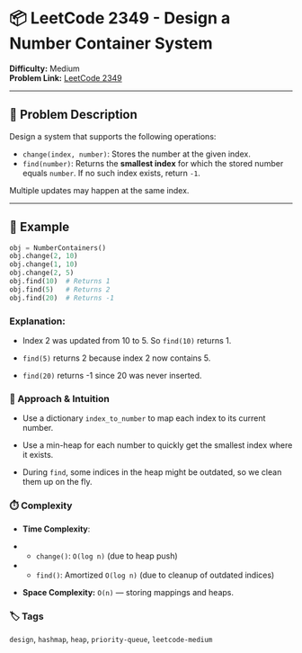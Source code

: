# 📦 LeetCode 2349 - Design a Number Container System

**Difficulty:** Medium  
**Problem Link:** [LeetCode 2349](https://leetcode.com/problems/design-a-number-container-system/)

---

## 📘 Problem Description

Design a system that supports the following operations:

- `change(index, number)`: Stores the number at the given index.
- `find(number)`: Returns the **smallest index** for which the stored number equals `number`. If no such index exists, return `-1`.

Multiple updates may happen at the same index.

---

## 🧪 Example

```python
obj = NumberContainers()
obj.change(2, 10)
obj.change(1, 10)
obj.change(2, 5)
obj.find(10)  # Returns 1
obj.find(5)   # Returns 2
obj.find(20)  # Returns -1
```

### Explanation:

- Index 2 was updated from 10 to 5. So `find(10)` returns 1.

- `find(5)` returns 2 because index 2 now contains 5.

- `find(20)` returns -1 since 20 was never inserted.

### 🧠 Approach & Intuition
- Use a dictionary `index_to_number` to map each index to its current number.

- Use a min-heap for each number to quickly get the smallest index where it exists.

- During `find`, some indices in the heap might be outdated, so we clean them up on the fly.

### ⏱️ Complexity

- **Time Complexity**:

- - `change()`: `O(log n)` (due to heap push)

- - `find()`: Amortized `O(log n)` (due to cleanup of outdated indices)

- **Space Complexity:** `O(n)` — storing mappings and heaps.

### 🏷️ Tags
`design`, `hashmap`, `heap`, `priority-queue`, `leetcode-medium`